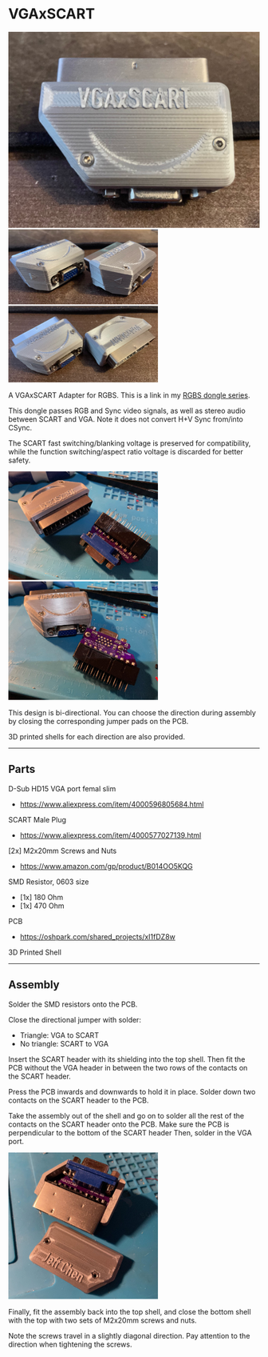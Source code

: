 # VGAxSCART

<img src="./Pics/04.jpg" width="600px" />
<img src="./Pics/05.jpg" width="300px" /><img src="./Pics/06.jpg" width="300px" />

A VGAxSCART Adapter for RGBS. This is a link in my [RGBS dongle series](https://github.com/jeffqchen/Console-VGA-Dongle-Series).

This dongle passes RGB and Sync video signals, as well as stereo audio between SCART and VGA. Note it does not convert H+V Sync from/into CSync.

The SCART fast switching/blanking voltage is preserved for compatibility, while the function switching/aspect ratio voltage is discarded for better safety.

<img src="./Pics/02.jpg" width="300px" /><img src="./Pics/01.jpg" width="300px" />

This design is bi-directional. You can choose the direction during assembly by closing the corresponding jumper pads on the PCB.

3D printed shells for each direction are also provided.

--------

## Parts

D-Sub HD15 VGA port femal slim
- https://www.aliexpress.com/item/4000596805684.html

SCART Male Plug
- https://www.aliexpress.com/item/4000577027139.html

[2x] M2x20mm Screws and Nuts
- https://www.amazon.com/gp/product/B014OO5KQG

SMD Resistor, 0603 size
- [1x] 180 Ohm
- [1x] 470 Ohm

PCB
- https://oshpark.com/shared_projects/xI1fDZ8w

3D Printed Shell

--------

## Assembly

Solder the SMD resistors onto the PCB.

Close the directional jumper with solder:
- Triangle: VGA to SCART
- No triangle: SCART to VGA

Insert the SCART header with its shielding into the top shell. Then fit the PCB without the VGA header in between the two rows of the contacts on the SCART header.

Press the PCB inwards and downwards to hold it in place. Solder down two contacts on the SCART header to the PCB.

Take the assembly out of the shell and go on to solder all the rest of the contacts on the SCART header onto the PCB. Make sure the PCB is perpendicular to the bottom of the SCART header Then, solder in the VGA port.

<img src="./Pics/03.jpg" width="300px" />

Finally, fit the assembly back into the top shell, and close the bottom shell with the top with two sets of M2x20mm screws and nuts.

Note the screws travel in a slightly diagonal direction. Pay attention to the direction when tightening the screws.
